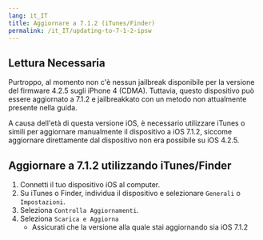 ```yaml
---
lang: it_IT
title: Aggiornare a 7.1.2 (iTunes/Finder)
permalink: /it_IT/updating-to-7-1-2-ipsw
---
```


## Lettura Necessaria

Purtroppo, al momento non c'è nessun jailbreak disponibile per la versione del firmware 4.2.5 sugli iPhone 4 (CDMA). Tuttavia, questo dispositivo può essere aggiornato a 7.1.2 e jailbreakkato con un metodo non attualmente presente nella guida.

A causa dell'età di questa versione iOS, è necessario utilizzare iTunes o simili per aggiornare manualmente il dispositivo a iOS 7.1.2, siccome aggiornare direttamente dal dispositivo non era possibile su iOS 4.2.5.

## Aggiornare a 7.1.2 utilizzando iTunes/Finder

1. Connetti il tuo dispositivo iOS al computer.
1. Su iTunes o Finder, individua il dispositivo e selezionare `Generali` o `Impostazioni`.
1. Seleziona `Controlla Aggiornamenti`.
1. Seleziona `Scarica e Aggiorna`
    - Assicurati che la versione alla quale stai aggiornando sia iOS 7.1.2